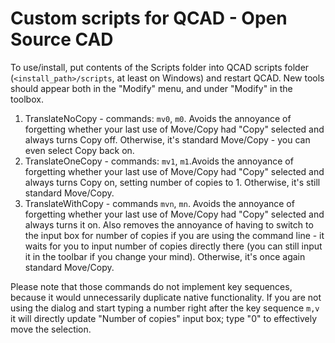 # Custom scripts for QCAD - Open Source CAD

To use/install, put contents of the Scripts folder into QCAD scripts folder (`<install_path>/scripts`, at least on Windows) and restart QCAD. New tools should appear both in the "Modify" menu, and under "Modify" in the toolbox.

1. TranslateNoCopy - commands: `mv0`, `m0`. Avoids the annoyance of forgetting whether your last use of Move/Copy had "Copy" selected and always turns Copy off. Otherwise, it's standard Move/Copy - you can even select Copy back on.
1. TranslateOneCopy - commands: `mv1`, `m1`.Avoids the annoyance of forgetting whether your last use of Move/Copy had "Copy" selected and always turns Copy on, setting number of copies to 1. Otherwise, it's still standard Move/Copy.
1. TranslateWithCopy - commands `mvn`, `mn`. Avoids the annoyance of forgetting whether your last use of Move/Copy had "Copy" selected and always turns it on. Also removes the annoyance of having to switch to the input box for number of copies if you are using the command line - it waits for you to input number of copies directly there (you can still input it in the toolbar if you change your mind). Otherwise, it's once again standard Move/Copy.

Please note that those commands do not implement key sequences, because it would unnecessarily duplicate native functionality. If you are not using the dialog and start typing a number right after the key sequence `m,v` it will directly update "Number of copies" input box; type "0" to effectively move the selection.